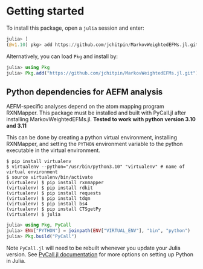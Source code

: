 # Getting started

To install this package, open a `julia` session and enter:

```julia
julia> ]
(@v1.10) pkg> add https://github.com/jchitpin/MarkovWeightedEFMs.jl.git
```

Alternatively, you can load `Pkg` and install by:

```julia
julia> using Pkg
julia> Pkg.add("https://github.com/jchitpin/MarkovWeightedEFMs.jl.git")
```

## Python dependencies for AEFM analysis

AEFM-specific analyses depend on the atom mapping program RXNMapper. This
package must be installed and built with PyCall.jl after installing
MarkovWeightedEFMs.jl. **Tested to work with python version 3.10 and 3.11**

This can be done by creating a python virtual environment, installing
RXNMapper, and setting the `PYTHON` environment variable to the python
executable in the virtual environment.

```console
$ pip install virtualenv
$ virtualenv --python="/usr/bin/python3.10" "virtualenv" # name of virtual environment
$ source virtualenv/bin/activate
(virtualenv) $ pip install rxnmapper
(virtualenv) $ pip install rdkit
(virtualenv) $ pip install requests
(virtualenv) $ pip install tdqm
(virtualenv) $ pip install bs4
(virtualenv) $ pip install CTSgetPy
(virtualenv) $ julia
```

```julia
julia> using Pkg, PyCall
julia> ENV["PYTHON"] = joinpath(ENV["VIRTUAL_ENV"], "bin", "python")
julia> Pkg.build("PyCall")
```

Note `PyCall.jl` will need to be rebuilt whenever you update your Julia version.
See [PyCall.jl documentation](https://github.com/JuliaPy/PyCall.jl) for
more options on setting up Python in Julia.


